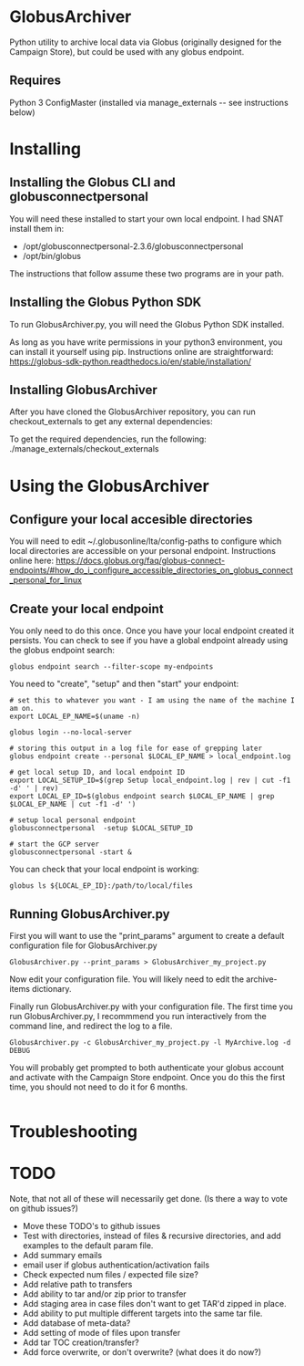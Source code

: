 # GlobusArchiver
Python utility to archive local data via Globus (originally designed for the Campaign Store), but could be used with
any globus endpoint.

## Requires
Python 3
ConfigMaster  (installed via manage_externals -- see instructions below)

# Installing

## Installing the Globus CLI and globusconnectpersonal

You will need these installed to start your own local endpoint.  I had SNAT install them in:
* /opt/globusconnectpersonal-2.3.6/globusconnectpersonal
* /opt/bin/globus

The instructions that follow assume these two programs are in your path.

## Installing the Globus Python SDK
To run GlobusArchiver.py, you will need the Globus Python SDK installed.

As long as you have write permissions in your python3 environment, you can install it yourself using pip.  Instructions online are straightforward:
https://globus-sdk-python.readthedocs.io/en/stable/installation/


## Installing GlobusArchiver

After you have cloned the GlobusArchiver repository, you can run checkout_externals to get any external dependencies:

To get the required dependencies, run the following:
./manage_externals/checkout_externals


# Using the GlobusArchiver

## Configure your local accesible directories

You will need to edit ~/.globusonline/lta/config-paths to configure which local directories are accessible on your personal endpoint.  Instructions online here:
https://docs.globus.org/faq/globus-connect-endpoints/#how_do_i_configure_accessible_directories_on_globus_connect_personal_for_linux

## Create your local endpoint
You only need to do this once.  Once you have your local endpoint created it persists.  You can check to see if you have a global endpoint already using the globus endpoint search:
```
globus endpoint search --filter-scope my-endpoints
```

You need to "create", "setup" and then "start" your endpoint:
```
# set this to whatever you want - I am using the name of the machine I am on.
export LOCAL_EP_NAME=$(uname -n)

globus login --no-local-server

# storing this output in a log file for ease of grepping later
globus endpoint create --personal $LOCAL_EP_NAME > local_endpoint.log

# get local setup ID, and local endpoint ID
export LOCAL_SETUP_ID=$(grep Setup local_endpoint.log | rev | cut -f1 -d' ' | rev)
export LOCAL_EP_ID=$(globus endpoint search $LOCAL_EP_NAME | grep $LOCAL_EP_NAME | cut -f1 -d' ')

# setup local personal endpoint
globusconnectpersonal  -setup $LOCAL_SETUP_ID
 
# start the GCP server
globusconnectpersonal -start &
```

You can check that your local endpoint is working:
```
globus ls ${LOCAL_EP_ID}:/path/to/local/files
```

## Running GlobusArchiver.py
First you will want to use the "print_params" argument to create a default configuration file for GlobusArchiver.py

```
GlobusArchiver.py --print_params > GlobusArchiver_my_project.py
```

Now edit your configuration file.  You will likely need to edit the archive-items dictionary.

Finally run GlobusArchiver.py with your configuration file.  The first time you run GlobusArchiver.py, I recommmend you run interactively from the command line, and redirect the log to a file.

```
GlobusArchiver.py -c GlobusArchiver_my_project.py -l MyArchive.log -d DEBUG
```

You will probably get prompted to both authenticate your globus account and activate with the Campaign Store endpoint.  Once you do this the first time, you should not need to do it for 6 months.
```

```

# Troubleshooting

# TODO
Note, that not all of these will necessarily get done.  (Is there a way to vote on github issues?)
* Move these TODO's to github issues
* Test with directories, instead of files & recursive directories, and add examples to the default param file.
* Add summary emails
* email user if globus authentication/activation fails
* Check expected num files / expected file size?
* Add relative path to transfers
* Add ability to tar and/or zip prior to transfer
* Add staging area in case files don't want to get TAR'd zipped in place.
* Add ability to put multiple different targets into the same tar file.
* Add database of meta-data?
* Add setting of mode of files upon transfer
* Add tar TOC creation/transfer?
* Add force overwrite, or don't overwrite?  (what does it do now?)
